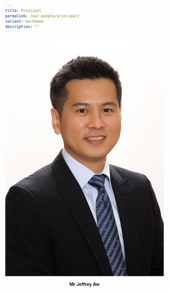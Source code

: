 ```yaml
---
title: Principal
permalink: /our-people/principal/
variant: markdown
description: ""
---
```

![](/images/Mr_Jeffrey_Aw.jpeg)
**<center>Mr Jeffrey Aw</center>**